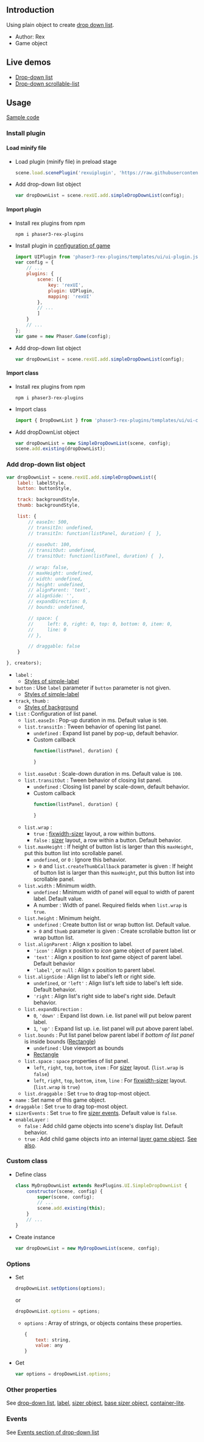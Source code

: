 ## Introduction

Using plain object to create [drop down list](ui-simpledropdownlist.md).

- Author: Rex
- Game object

## Live demos

- [Drop-down list](https://codepen.io/rexrainbow/pen/NWLwZRW)
- [Drop-down scrollable-list](https://codepen.io/rexrainbow/pen/vYqWQEa)

## Usage

[Sample code](https://github.com/rexrainbow/phaser3-rex-notes/tree/master/examples/ui-simpledropdownlist)

### Install plugin

#### Load minify file

- Load plugin (minify file) in preload stage
    ```javascript
    scene.load.scenePlugin('rexuiplugin', 'https://raw.githubusercontent.com/rexrainbow/phaser3-rex-notes/master/dist/rexuiplugin.min.js', 'rexUI', 'rexUI');
    ```
- Add drop-down list object
    ```javascript
    var dropDownList = scene.rexUI.add.simpleDropDownList(config);
    ```

#### Import plugin

- Install rex plugins from npm
    ```
    npm i phaser3-rex-plugins
    ```
- Install plugin in [configuration of game](game.md#configuration)
    ```javascript
    import UIPlugin from 'phaser3-rex-plugins/templates/ui/ui-plugin.js';
    var config = {
        // ...
        plugins: {
            scene: [{
                key: 'rexUI',
                plugin: UIPlugin,
                mapping: 'rexUI'
            },
            // ...
            ]
        }
        // ...
    };
    var game = new Phaser.Game(config);
    ```
- Add drop-down list object
    ```javascript
    var dropDownList = scene.rexUI.add.simpleDropDownList(config);
    ```

#### Import class

- Install rex plugins from npm
    ```
    npm i phaser3-rex-plugins
    ```
- Import class
    ```javascript
    import { DropDownList } from 'phaser3-rex-plugins/templates/ui/ui-components.js';
    ```
- Add dropDownList object
    ```javascript
    var dropDownList = new SimpleDropDownList(scene, config);
    scene.add.existing(dropDownList);
    ```

### Add drop-down list object

```javascript
var dropDownList = scene.rexUI.add.simpleDropDownList({
    label: labelStyle,
    button: buttonStyle,

    track: backgroundStyle,
    thumb: backgroundStyle,

    list: {
        // easeIn: 500,
        // transitIn: undefined,
        // transitIn: function(listPanel, duration) {  },
    
        // easeOut: 100,
        // transitOut: undefined,
        // transitOut: function(listPanel, duration) {  },
    
        // wrap: false,
        // maxHeight: undefined,
        // width: undefined, 
        // height: undefined,
        // alignParent: 'text',
        // alignSide: '',
        // expandDirection: 0,
        // bounds: undefined,

        // space: {
        //     left: 0, right: 0, top: 0, bottom: 0, item: 0,
        //     line: 0
        // },

        // draggable: false        
    }

}, creators);
```

- `label` :
    - [Styles of simple-label](ui-style.md#style-of-simplelabel)
- `button` : Use `label` parameter if `button` parameter is not given.
    - [Styles of simple-label](ui-style.md#style-of-simplelabel)
- `track`, `thumb` : 
    - [Styles of background](ui-style.md#style-of-background)
- `list` : Configuration of list panel.
    - `list.easeIn` : Pop-up duration in ms. Default value is `500`.
    - `list.transitIn` : Tween behavior of opening list panel.
        - `undefined` : Expand list panel by pop-up, default behavior.
        - Custom callback
            ```javascript
            function(listPanel, duration) {
    
            }
            ```
    - `list.easeOut` : Scale-down duration in ms. Default value is `100`.
    - `list.transitOut` : Tween behavior of closing list panel.
        - `undefined` : Closing list panel by scale-down, default behavior.
        - Custom callback
            ```javascript
            function(listPanel, duration) {
    
            }
            ```
    - `list.wrap` : 
        - `true` : [fixwidth-sizer](ui-fixwidthsizer.md) layout, a row within buttons.
        - `false` : [sizer](ui-sizer.md) layout, a row within a button. Default behavior.
    - `list.maxHeight` : If height of button list is larger than this `maxHeight`, put this button list into scrollable panel.
        - `undefined`, or `0` : Ignore this behavior.
        - `> 0` and `list.createThumbCallback` parameter is given : If height of button list is larger than this `maxHeight`, put this button list into scrollable panel.    
    - `list.width` : Minimum width.
        - `undefined` : Minimum width of panel will equal to width of parent label. Default value.
        - A number : Width of panel. Required fields when `list.wrap` is `true`.
    - `list.height` : Minimum height.
        - `undefined` : Create button list or wrap button list. Default value.
        - `> 0` and `thumb` parameter is given : Create scrollable button list or wrap button list.
    - `list.alignParent` : Align x position to label.
        - `'icon'` : Align x position to *icon* game object of parent label.
        - `'text'` : Align x position to *text* game object of parent label. Default behavior
        - `'label'`, or `null` : Align x position to parent label.        
    - `list.alignSide` : Align list to label's left or right side.
        - `undefined`, or `'left'` : Align list's left side to label's left side. Default behavior.
        - `'right` : Align list's right side to label's right side. Default behavior.
    - `list.expandDirection` :
        - `0`, `'down'` : Expand list down. i.e. list panel will put below parent label.
        - `1`, `'up'` : Expand list up. i.e. list panel will put above parent label.
    - `list.bounds` : Put list panel below parent label if *bottom of list panel* is inside bounds ([Rectangle](geom-rectangle.md))
        - `undefined` : Use viewport as bounds
        - [Rectangle](geom-rectangle.md)
    - `list.space` : `space` properties of list panel.
        - `left`, `right`, `top`, `bottom`, `item` : For [sizer](ui-sizer.md) layout. (`list.wrap` is `false`)
        - `left`, `right`, `top`, `bottom`, `item`, `line` : For [fixwidth-sizer](ui-fixwidthsizer.md) layout. (`list.wrap` is `true`)
    - `list.draggable` : Set `true` to drag top-most object.
- `name` : Set name of this game object.
- `draggable` : Set `true` to drag top-most object.
- `sizerEvents` : Set `true` to fire [sizer events](ui-basesizer.md#events). Default value is `false`.
- `enableLayer` : 
    - `false` : Add child game objects into scene's display list. Default behavior.
    - `true` : Add child game objects into an internal [layer game object](layer.md). [See also](containerlite.md#add-to-container).

### Custom class

- Define class
    ```javascript
    class MyDropDownList extends RexPlugins.UI.SimpleDropDownList {
        constructor(scene, config) {
            super(scene, config);
            // ...
            scene.add.existing(this);
        }
        // ...
    }
    ```
- Create instance
    ```javascript
    var dropDownList = new MyDropDownList(scene, config);
    ```

### Options

- Set
    ```javascript
    dropDownList.setOptions(options);
    ```
    or
    ```javascript
    dropDownList.options = options;
    ```
    - `options` : Array of strings, or objects contains these properties.
        ```javascript
        {
            text: string,
            value: any
        }
        ```
- Get
    ```javascript
    var options = dropDownList.options;
    ```

### Other properties

See [drop-down list](ui-dropdownlist.md), [label](ui-label.md), [sizer object](ui-sizer.md), [base sizer object](ui-basesizer.md), [container-lite](containerlite.md).

### Events

See [Events section of drop-down list](ui-dropdownlist.md#events)